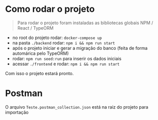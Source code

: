 # Como rodar o projeto

> Para rodar o projeto foram instaladas as bibliotecas globais NPM / React / TypeORM

- no root do projeto rodar: `docker-compose up`
- na pasta `./backend` rodar: `npm i && npm run start`
- após o projeto iniciar e gerar a migração do banco (feita de forma automárica pelo TypeORM)
- rodar: `npm run seed:run` para inserir os dados iniciais
- acessar `./frontend` e rodar: `npm i && npm run start`

Com isso o projeto estará pronto.

# Postman

O arquivo `Teste.postman_collection.json` está na raiz do projeto para importação